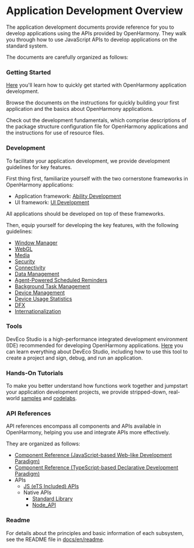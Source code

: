 # Application Development Overview

The application development documents provide reference for you to develop applications using the APIs provided by OpenHarmony. They walk you through how to use JavaScript APIs to develop applications on the standard system.

The documents are carefully organized as follows:

### Getting Started

[Here](quick-start/Readme-EN.md) you'll learn how to quickly get started with OpenHarmony application development.

Browse the documents on the instructions for quickly building your first application and the basics about OpenHarmony applications.

Check out the development fundamentals, which comprise descriptions of the package structure configuration file for OpenHarmony applications and the instructions for use of resource files.

### Development

To facilitate your application development, we provide development guidelines for key features.

First thing first, familiarize yourself with the two cornerstone frameworks in OpenHarmony applications:

- Application framework: [Ability Development](ability/Readme-EN.md)
- UI framework: [UI Development](ui/Readme-EN.md)

All applications should be developed on top of these frameworks.

Then, equip yourself for developing the key features, with the following guidelines:
- [Window Manager](windowmanager/Readme-EN.md)
- [WebGL](webgl/Readme-EN.md)
- [Media](media/Readme-EN.md)
- [Security](security/Readme-EN.md)
- [Connectivity](connectivity/Readme-EN.md)
- [Data Management](database/Readme-EN.md)
- [Agent-Powered Scheduled Reminders](background-agent-scheduled-reminder/Readme-EN.md)
- [Background Task Management](background-task-management/Readme-EN.md)
- [Device Management](device/Readme-EN.md)
- [Device Usage Statistics](device-usage-statistics/Readme-EN.md)
- [DFX](dfx/Readme-EN.md)
- [Internationalization](internationalization/Readme-EN.md)

### Tools

DevEco Studio is a high-performance integrated development environment (IDE) recommended for developing OpenHarmony applications.
[Here](https://developer.harmonyos.com/en/docs/documentation/doc-guides/ohos-deveco-studio-overview-0000001263280421) you can learn everything about DevEco Studio, including how to use this tool to create a project and sign, debug, and run an application.

### Hands-On Tutorials

To make you better understand how functions work together and jumpstart your application development projects, we provide stripped-down, real-world [samples](https://gitee.com/openharmony/app_samples/blob/master/README.md) and [codelabs](https://gitee.com/openharmony/codelabs).

### API References

API references encompass all components and APIs available in OpenHarmony, helping you use and integrate APIs more effectively.

They are organized as follows:
-   [Component Reference (JavaScript-based Web-like Development Paradigm)](reference/arkui-js/Readme-EN.md)
-   [Component Reference (TypeScript-based Declarative Development Paradigm)](reference/arkui-ts/Readme-EN.md)
-   APIs
    -   [JS (eTS Included) APIs](reference/apis/Readme-EN.md)
    -   Native APIs
        -   [Standard Library](reference/native-lib/third_party_libc/musl.md)
        -   [Node_API](reference/native-lib/third_party_napi/napi.md)


### Readme

For details about the principles and basic information of each subsystem, see the README file in [docs/en/readme](../readme).
